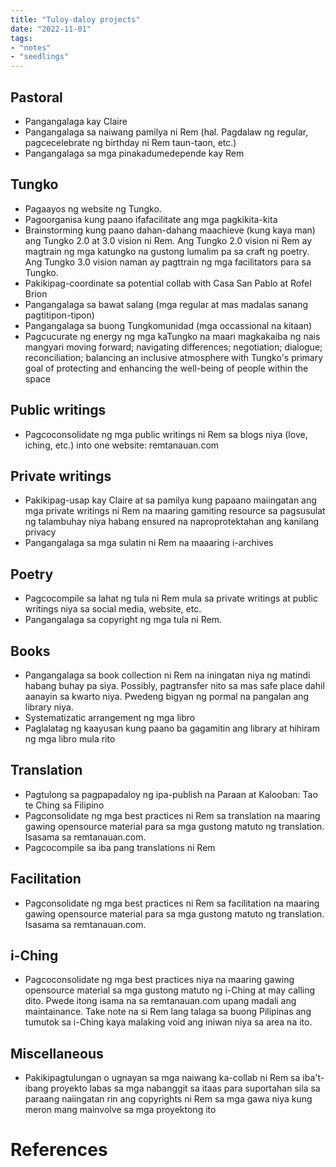 ```yaml
---
title: "Tuloy-daloy projects"
date: "2022-11-01"
tags:
- "notes"
- "seedlings"
---
```


## Pastoral

- Pangangalaga kay Claire
- Pangangalaga sa naiwang pamilya ni Rem (hal. Pagdalaw ng regular, pagcecelebrate ng birthday ni Rem taun-taon, etc.)
- Pangangalaga sa mga pinakadumedepende kay Rem

## Tungko

- Pagaayos ng website ng Tungko.
- Pagoorganisa kung paano ifafacilitate ang mga pagkikita-kita
- Brainstorming kung paano dahan-dahang maachieve (kung kaya man) ang Tungko 2.0 at 3.0 vision ni Rem. Ang Tungko 2.0 vision ni Rem ay magtrain ng mga katungko na gustong lumalim pa sa craft ng poetry. Ang Tungko 3.0 vision naman ay pagttrain ng mga facilitators para sa Tungko.
- Pakikipag-coordinate sa potential collab with Casa San Pablo at Rofel Brion
- Pangangalaga sa bawat salang (mga regular at mas madalas sanang pagtitipon-tipon)
- Pangangalaga sa buong Tungkomunidad (mga occassional na kitaan)
- Pagcucurate ng energy ng mga kaTungko na maari magkakaiba ng nais mangyari moving forward; navigating differences; negotiation; dialogue; reconciliation; balancing an inclusive atmosphere with Tungko's primary goal of protecting and enhancing the well-being of people within the space

## Public writings

- Pagcoconsolidate ng mga public writings ni Rem sa blogs niya (love, iching, etc.) into one website: remtanauan.com

## Private writings

- Pakikipag-usap kay Claire at sa pamilya kung papaano maiingatan ang mga private writings ni Rem na maaring gamiting resource sa pagsusulat ng talambuhay niya habang ensured na naproprotektahan ang kanilang privacy
- Pangangalaga sa mga sulatin ni Rem na maaaring i-archives

## Poetry

- Pagcocompile sa lahat ng tula ni Rem mula sa private writings at public writings niya sa social media, website, etc.
- Pangangalaga sa copyright ng mga tula ni Rem.

## Books

- Pangangalaga sa book collection ni Rem na iningatan niya ng matindi habang buhay pa siya. Possibly, pagtransfer nito sa mas safe place dahil aanayin sa kwarto niya. Pwedeng bigyan ng pormal na pangalan ang library niya.
- Systematizatic arrangement ng mga libro
- Paglalatag ng kaayusan kung paano ba gagamitin ang library at hihiram ng mga libro mula rito

## Translation

- Pagtulong sa pagpapadaloy ng ipa-publish na Paraan at Kalooban: Tao te Ching sa Filipino
- Pagconsolidate ng mga best practices ni Rem sa translation na maaring gawing opensource material para sa mga gustong matuto ng translation. Isasama sa remtanauan.com.
- Pagcocompile sa iba pang translations ni Rem

## Facilitation

- Pagconsolidate ng mga best practices ni Rem sa facilitation na maaring gawing opensource material para sa mga gustong matuto ng translation. Isasama sa remtanauan.com.

## i-Ching

- Pagcoconsolidate ng mga best practices niya na maaring gawing opensource material sa mga gustong matuto ng i-Ching at may calling dito. Pwede itong isama na sa remtanauan.com upang madali ang maintainance. Take note na si Rem lang talaga sa buong Pilipinas ang tumutok sa i-Ching kaya malaking void ang iniwan niya sa area na ito.

## Miscellaneous

- Pakikipagtulungan o ugnayan sa mga naiwang ka-collab ni Rem sa iba't-ibang proyekto labas sa mga nabanggit sa itaas para suportahan sila sa paraang naiingatan rin ang copyrights ni Rem sa mga gawa niya kung meron mang mainvolve sa mga proyektong ito


# References